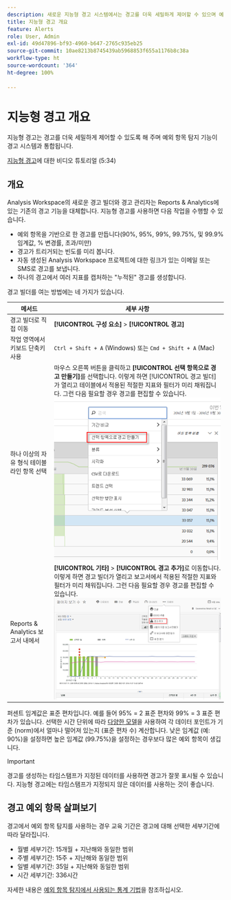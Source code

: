 ```yaml
---
description: 새로운 지능형 경고 시스템에서는 경고를 더욱 세밀하게 제어할 수 있으며 예외 항목 탐지 기능이 경고 시스템과 통합됩니다.
title: 지능형 경고 개요
feature: Alerts
role: User, Admin
exl-id: 49d47896-bf93-4960-b647-2765c935eb25
source-git-commit: 10ae8213b8745439ab5968853f655a1176b8c38a
workflow-type: ht
source-wordcount: '364'
ht-degree: 100%

---
```


# 지능형 경고 개요

지능형 경고는 경고를 더욱 세밀하게 제어할 수 있도록 해 주며 예외 항목 탐지 기능이 경고 시스템과 통합됩니다.

[지능형 경고](https://experienceleague.adobe.com/docs/analytics-learn/tutorials/data-science/intelligent-alerts.html?lang=ko-KR)에 대한 비디오 튜토리얼 (5:34)

## 개요

Analysis Workspace의 새로운 경고 빌더와 경고 관리자는 Reports &amp; Analytics에 있는 기존의 경고 기능을 대체합니다. 지능형 경고를 사용하면 다음 작업을 수행할 수 있습니다.

* 예외 항목을 기반으로 한 경고를 만듭니다(90%, 95%, 99%, 99.75%, 및 99.9% 임계값, % 변경률, 초과/미만)
* 경고가 트리거되는 빈도를 미리 봅니다.
* 자동 생성된 Analysis Workspace 프로젝트에 대한 링크가 있는 이메일 또는 SMS로 경고를 보냅니다.
* 하나의 경고에서 여러 지표를 캡처하는 &quot;누적된&quot; 경고를 생성합니다.

경고 빌더를 여는 방법에는 네 가지가 있습니다.

| 메서드 | 세부 사항 |
| --- | --- |
| 경고 빌더로 직접 이동 | **[!UICONTROL 구성 요소]** > **[!UICONTROL 경고]** |
| 작업 영역에서 키보드 단축키 사용 | `Ctrl + Shift + A` (Windows) 또는 `Cmd + Shift + A` (Mac) |
| 하나 이상의 자유 형식 테이블 라인 항목 선택 | 마우스 오른쪽 버튼을 클릭하고 **[!UICONTROL 선택 항목으로 경고 만들기]**&#x200B;를 선택합니다. 이렇게 하면 [!UICONTROL 경고 빌더]가 열리고 테이블에서 적용된 적절한 지표와 필터가 미리 채워집니다. 그런 다음 필요할 경우 경고를 편집할 수 있습니다. ![선택 항목으로 경고 만들기](assets/create-alert-from-selection.png) |
| Reports &amp; Analytics 보고서 내에서 | **[!UICONTROL 기타]** > **[!UICONTROL 경고 추가]**&#x200B;로 이동합니다. 이렇게 하면 경고 빌더가 열리고 보고서에서 적용된 적절한 지표와 필터가 미리 채워집니다. 그런 다음 필요할 경우 경고를 편집할 수 있습니다. ![경고 추가](assets/add-alert.png) |

퍼센트 임계값은 표준 편차입니다. 예를 들어 95% = 2 표준 편차와 99% = 3 표준 편차가 있습니다. 선택한 시간 단위에 따라 [다양한 모델](../virtual-analyst/c-anomaly-detection/statistics-anomaly-detection.md)을 사용하여 각 데이터 포인트가 기준 (norm)에서 얼마나 떨어져 있는지 (표준 편차 수) 계산합니다. 낮은 임계값 (예: 90%)을 설정하면 높은 임계값 (99.75%)을 설정하는 경우보다 많은 예외 항목이 생깁니다.

>[!IMPORTANT]
>
>경고를 생성하는 타임스탬프가 지정된 데이터를 사용하면 경고가 잘못 표시될 수 있습니다. 지능형 경고에는 타임스탬프가 지정되지 않은 데이터를 사용하는 것이 좋습니다.

## 경고 예외 항목 살펴보기

경고에서 예외 항목 탐지를 사용하는 경우 교육 기간은 경고에 대해 선택한 세부기간에 따라 달라집니다.

* 월별 세부기간: 15개월 + 지난해와 동일한 범위
* 주별 세부기간: 15주 + 지난해와 동일한 범위
* 일별 세부기간: 35일 + 지난해와 동일한 범위
* 시간 세부기간: 336시간

자세한 내용은 [예외 항목 탐지에서 사용되는 통계 기법](../virtual-analyst/c-anomaly-detection/statistics-anomaly-detection.md)을 참조하십시오.
